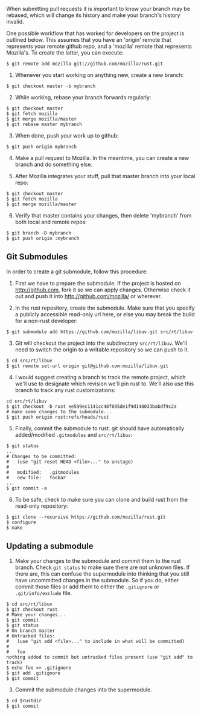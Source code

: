 When submitting pull requests it is important to know your branch may be rebased, which will change its history and make your branch's history invalid.

One possible workflow that has worked for developers on the project is outlined below. This assumes that you have an 'origin' remote that represents your remote github repo, and a 'mozilla' remote that represents Mozilla's. To create the latter, you can execute:
```
$ git remote add mozilla git://github.com/mozilla/rust.git
```

1. Whenever you start working on anything new, create a new branch:
```
$ git checkout master -b mybranch
```

2. While working, rebase your branch forwards regularly:
```
$ git checkout master
$ git fetch mozilla
$ git merge mozilla/master
$ git rebase master mybranch
```


3. When done, push your work up to github:
```
$ git push origin mybranch
```

4. Make a pull request to Mozilla.  In the meantime, you can create a new branch and do something else.

5. After Mozilla integrates your stuff, pull that master branch into your local repo:
```
$ git checkout master
$ git fetch mozilla
$ git merge mozilla/master
```

6. Verify that master contains your changes, then delete 'mybranch' from both local and remote repos:
```
$ git branch -D mybranch
$ git push origin :mybranch
```

## Git Submodules

In order to create a git submodule, follow this procedure:

1. First we have to prepare the submodule. If the project is hosted on http://github.com, fork it so we can apply changes. Otherwise check it out and push it into http://github.com/mozilla/ or wherever.

2. In the rust repository, create the submodule. Make sure that you specify a publicly accessible read-only url here, or else you may break the build for a non-rust developer:

```
$ git submodule add https://github.com/mozilla/libuv.git src/rt/libuv
```

3. Git will checkout the project into the subdirectory `src/rt/libuv`. We'll need to switch the origin to a writable repository so we can push to it.

```
$ cd src/rt/libuv
$ git remote set-url origin git@github.com:mozilla/libuv.git
```

4. I would suggest creating a branch to track the remote project, which we'll use to designate which revision we'll pin rust to. We'll also use this branch to track any rust customizations:

```
cd src/rt/libuv
$ git checkout -b rust ee599ec1141cc48f895de1f9d148033babdf9c2a
# make some changes to the submodule...
$ git push origin rust:refs/heads/rust
```

5. Finally, commit the submodule to rust. git should have automatically added/modified `.gitmodules` and `src/rt/libuv`:

```
$ git status
...
# Changes to be committed:
#   (use "git reset HEAD <file>..." to unstage)
#
#	modified:   .gitmodules
#	new file:   foobar
...
$ git commit -a
```

6. To be safe, check to make sure you can clone and build rust from the read-only repository:

```
$ git clone --recursive https://github.com/mozilla/rust.git
$ configure
$ make
```

## Updating a submodule

1. Make your changes to the submodule and commit them to the rust branch. Check `git status` to make sure there are not unknown files. If there are, this can confuse the supermodule into thinking that you still have uncommitted changes in the submodule. So if you do, either commit those files or add them to either the `.gitignore` or `.git/info/exclude` file.

```
$ cd src/rt/libuv
$ git checkout rust
# Make your changes...
$ git commit
$ git status
# On branch master
# Untracked files:
#   (use "git add <file>..." to include in what will be committed)
#
#	foo
nothing added to commit but untracked files present (use "git add" to track)
$ echo foo >> .gitignore
$ git add .gitignore
$ git commit
```

3. Commit the submodule changes into the supermodule.

```
$ cd $rustdir
$ git commit
```
